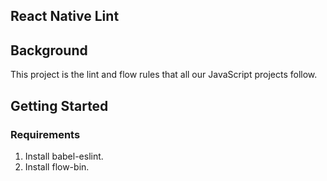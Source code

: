 ## React Native Lint

## Background
This project is the lint and flow rules that all our JavaScript projects follow.

## Getting Started

### Requirements
1. Install babel-eslint.
2. Install flow-bin.
